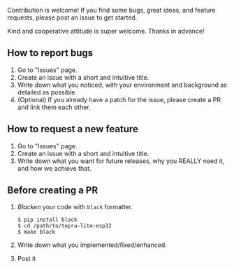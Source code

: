 Contribution is welcome! If you find some bugs, great ideas, and feature requests, please post an issue to get started.

Kind and cooperative attitude is super welcome. Thanks in advance!


How to report bugs
------------------

1. Go to "Issues" page.
2. Create an issue with a short and intuitive title.
3. Write down what you noticed, with your environment and background as detailed as possible.
4. (Optional) If you already have a patch for the issue, please create a PR and link them each other.


How to request a new feature
----------------------------

1. Go to "Issues" page.
2. Create an issue with a short and intuitive title.
3. Write down what you want for future releases, why you REALLY need it, and how we achieve that.


Before creating a PR
--------------------

1. *Blacken* your code with `black` formatter.

    ```
    $ pip install black
    $ cd /path/to/tepra-lite-esp32
    $ make black
    ```
1. Write down what you implemented/fixed/enhanced.
1. Post it

